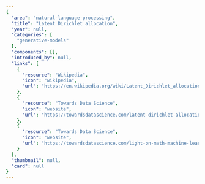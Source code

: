 ```yaml
---
{
  "area": "natural-language-processing",
  "title": "Latent Dirichlet allocation",
  "year": null,
  "categories": [
    "generative-models"
  ],
  "components": [],
  "introduced_by": null,
  "links": [
    {
      "resource": "Wikipedia",
      "icon": "wikipedia",
      "url": "https://en.wikipedia.org/wiki/Latent_Dirichlet_allocation"
    },
    {
      "resource": "Towards Data Science",
      "icon": "website",
      "url": "https://towardsdatascience.com/latent-dirichlet-allocation-lda-9d1cd064ffa2"
    },
    {
      "resource": "Towards Data Science",
      "icon": "website",
      "url": "https://towardsdatascience.com/light-on-math-machine-learning-intuitive-guide-to-latent-dirichlet-allocation-437c81220158"
    }
  ],
  "thumbnail": null,
  "card": null
}
---
```



